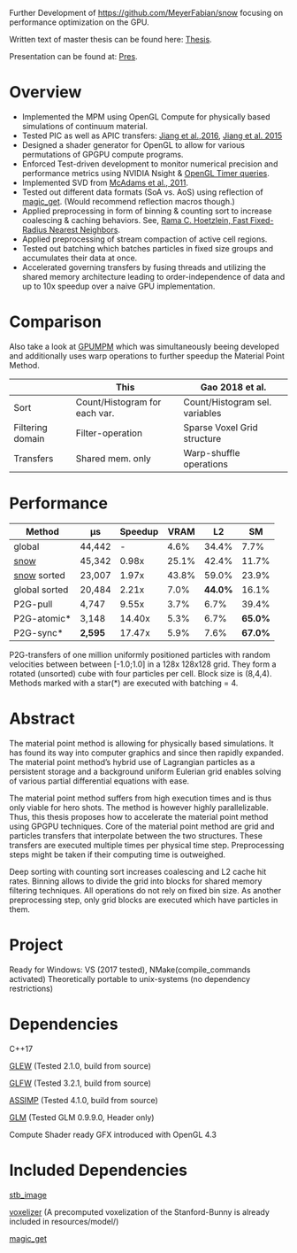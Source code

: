 Further Development of https://github.com/MeyerFabian/snow focusing on performance optimization on the GPU.

Written text of master thesis can be found here: [Thesis](https://github.com/MeyerFabian/msc). 

Presentation can be found at: [Pres](https://github.com/MeyerFabian/msc/blob/master/pres/pres.pdf).



Overview
====
  * Implemented the MPM using OpenGL Compute for physically based simulations of continuum material.
  * Tested PIC as well as APIC transfers: [Jiang et al.,2016](https://arxiv.org/pdf/1603.06188.pdf), [Jiang et al. 2015](https://www.math.ucla.edu/~jteran/papers/JSSTS15.pdf)
  * Designed a shader generator for OpenGL to allow for various permutations of GPGPU compute programs.
  * Enforced Test-driven development to monitor numerical precision and performance metrics using NVIDIA Nsight & [OpenGL Timer queries](https://www.khronos.org/registry/OpenGL/extensions/ARB/ARB_timer_query.txt).
  * Implemented SVD from [McAdams et al., 2011](https://minds.wisconsin.edu/bitstream/handle/1793/60736/TR1690.pdf?sequence=1).
  * Tested out different data formats (SoA vs. AoS) using reflection of [magic_get](https://github.com/apolukhin/magic_get). (Would recommend reflection macros though.)
  * Applied preprocessing in form of binning \& counting sort to increase coalescing \& caching behaviors. See, [Rama C. Hoetzlein, Fast Fixed-Radius Nearest Neighbors](http://on-demand.gputechconf.com/gtc/2014/presentations/S4117-fast-fixed-radius-nearest-neighbor-gpu.pdf).
  * Applied preprocessing of stream compaction of active cell regions.
  * Tested out batching which batches particles in fixed size groups and accumulates their data at once.
  * Accelerated governing transfers by fusing threads and utilizing the shared memory architecture leading to order-independence of data and up to 10x speedup over a naive GPU implementation.
  
Comparison
====
Also take a look at [GPUMPM](https://github.com/kuiwuchn/GPUMPM) which was simultaneously beeing developed and additionally uses warp operations to further speedup the Material Point Method.

|                 | This                               | Gao 2018 et al.                |
|-----------------|------------------------------------|--------------------------------|
|Sort             | Count/Histogram for each var.      | Count/Histogram sel. variables |
|Filtering domain | Filter-operation                   | Sparse Voxel Grid structure    |
|Transfers        | Shared mem. only                   | Warp-shuffle operations        |

Performance
====

|Method                                            |μs        |Speedup |VRAM   | L2      |SM         |
|--------------------------------------------------|----------|--------|------ |---------|-----------|
|global                                            |44,442    | -      | 4.6%  |34.4%    |7.7%       |
|[snow](https://github.com/MeyerFabian/snow)       |45,342    |0.98x   |25.1%  |42.4%    |11.7%      |
|[snow](https://github.com/MeyerFabian/snow) sorted|23,007	   |1.97x   |43.8%  |59.0%    |23.9%      |
|global sorted                                     |20,484	   |2.21x   | 7.0%  |**44.0%**|16.1%      |
|P2G-pull                                          |4,747     |9.55x   | 3.7%  | 6.7%    |39.4%      |
|P2G-atomic*		                                     |3,148     |14.40x  | 5.3%  | 6.7%    |**65.0%**  |
|P2G-sync*                                         |**2,595** |17.47x  | 5.9%  | 7.6%    |**67.0%**  |

P2G-transfers of one million uniformly positioned particles with random velocities between between [-1.0;1.0] in a 128x 128x128 grid. They form a rotated (unsorted) cube with four particles per cell. Block size is (8,4,4). Methods marked with a star(*) are executed with batching = 4.

Abstract
====
The material point method is allowing for physically based simulations. It has found its way into computer graphics and since then rapidly expanded. The material point method’s hybrid use of Lagrangian particles as a persistent storage and a background uniform Eulerian grid enables solving of various partial differential equations with ease.

The material point method suffers from high execution times and is thus only viable for hero shots. The method is however highly parallelizable. Thus, this thesis proposes how to accelerate the material point method using GPGPU techniques. Core of the material point method are grid and particles transfers that interpolate between the two structures. These transfers are executed multiple times per physical time step. Preprocessing steps might be taken if their computing time is outweighed.

Deep sorting with counting sort increases coalescing and L2 cache hit rates. Binning allows to divide the grid into blocks for shared memory filtering techniques. All operations do not rely on fixed bin size. As another preprocessing step, only grid blocks are executed which have particles in them.

Project
====
Ready for Windows:  VS (2017 tested), NMake(compile_commands activated)
Theoretically portable to unix-systems (no dependency restrictions)

Dependencies
====
C++17

[GLEW](http://glew.sourceforge.net/) (Tested 2.1.0, build from source)

[GLFW](http://www.glfw.org/) (Tested 3.2.1, build from source)

[ASSIMP](http://www.assimp.org/index.php/downloads) (Tested 4.1.0, build from source)

[GLM](https://glm.g-truc.net/0.9.9/index.html) (Tested GLM 0.9.9.0, Header only)

Compute Shader ready GFX introduced with OpenGL 4.3

Included Dependencies
====
[stb_image](https://github.com/nothings/stb/blob/master/stb_image.h)

[voxelizer](https://github.com/takagi/cl-voxelize/) (A precomputed voxelization of the Stanford-Bunny is already included in resources/model/)

[magic_get](https://github.com/apolukhin/magic_get)
